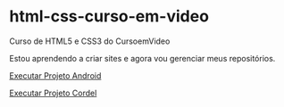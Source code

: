 # html-css-curso-em-video
 Curso de HTML5 e CSS3 do CursoemVideo

Estou aprendendo a criar sites e agora vou gerenciar meus repositórios.

<a href= "https://beapacheco.github.io/projeto-android/" target="_blank">Executar Projeto Android</a>

<a href= "https://beapacheco.github.io/projeto-cordel/" target="_blank">Executar Projeto Cordel</a> 
